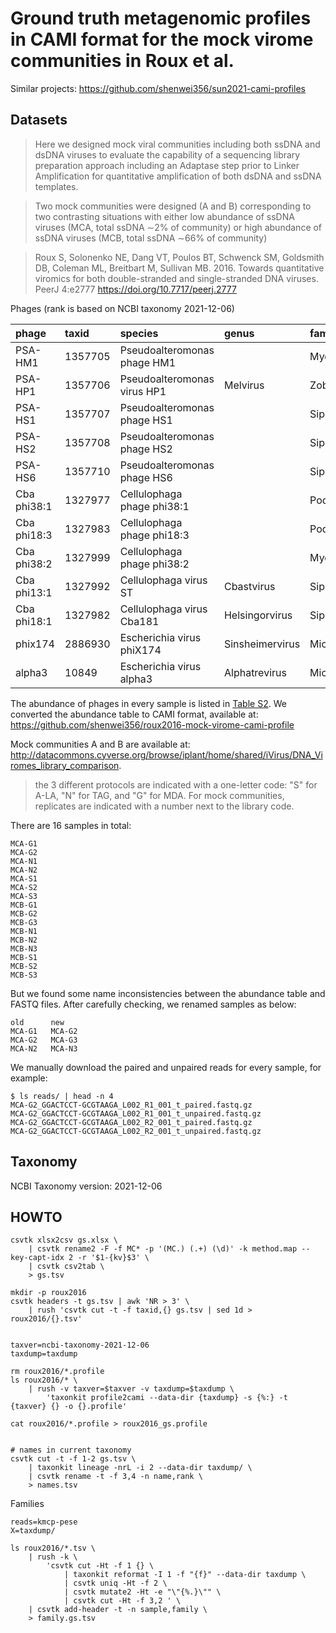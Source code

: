 # Ground truth metagenomic profiles in CAMI format for the mock virome communities in Roux et al.

Similar projects: https://github.com/shenwei356/sun2021-cami-profiles

## Datasets

> Here we designed mock viral communities including both ssDNA and dsDNA viruses to evaluate
the capability of a sequencing library preparation approach including an Adaptase step prior
to Linker Amplification for quantitative amplification of both dsDNA and ssDNA templates.

> Two mock communities were designed (A and B) corresponding to two contrasting
> situations with either low abundance of ssDNA viruses (MCA, total ssDNA ∼2% of 
> community) or high abundance of ssDNA viruses (MCB, total ssDNA ∼66% of community)

> Roux S, Solonenko NE, Dang VT, Poulos BT, Schwenck SM, Goldsmith DB, Coleman ML, Breitbart M, Sullivan MB. 2016. Towards quantitative viromics for both double-stranded and single-stranded DNA viruses. PeerJ 4:e2777 https://doi.org/10.7717/peerj.2777

Phages (rank is based on NCBI taxonomy 2021-12-06)

|phage      |taxid  |species                    |genus          |family       |
|:----------|:------|:--------------------------|:--------------|:------------|
|PSA-HM1    |1357705|Pseudoalteromonas phage HM1|               |Myoviridae   |
|PSA-HP1    |1357706|Pseudoalteromonas virus HP1|Melvirus       |Zobellviridae|
|PSA-HS1    |1357707|Pseudoalteromonas phage HS1|               |Siphoviridae |
|PSA-HS2    |1357708|Pseudoalteromonas phage HS2|               |Siphoviridae |
|PSA-HS6    |1357710|Pseudoalteromonas phage HS6|               |Siphoviridae |
|Cba phi38:1|1327977|Cellulophaga phage phi38:1 |               |Podoviridae  |
|Cba phi18:3|1327983|Cellulophaga phage phi18:3 |               |Podoviridae  |
|Cba phi38:2|1327999|Cellulophaga phage phi38:2 |               |Myoviridae   |
|Cba phi13:1|1327992|Cellulophaga virus ST      |Cbastvirus     |Siphoviridae |
|Cba phi18:1|1327982|Cellulophaga virus Cba181  |Helsingorvirus |Siphoviridae |
|phix174    |2886930|Escherichia virus phiX174  |Sinsheimervirus|Microviridae |
|alpha3     |10849  |Escherichia virus alpha3   |Alphatrevirus  |Microviridae |

The abundance of phages in every sample is listed in [Table S2](https://dfzljdn9uc3pi.cloudfront.net/2016/2777/1/ssDNA_dsDNA_viromes_2.0_Supplementary_Tables.xls).
We converted the abundance table to CAMI format, available at: https://github.com/shenwei356/roux2016-mock-virome-cami-profile

Mock communities A and B are available at: http://datacommons.cyverse.org/browse/iplant/home/shared/iVirus/DNA_Viromes_library_comparison.

> the 3 different protocols are indicated with a one-letter code: "S" for A-LA, "N" for TAG, and "G" for MDA.
For mock communities, replicates are indicated with a number next to the library code.

There are 16 samples in total:

    MCA-G1
    MCA-G2
    MCA-N1
    MCA-N2
    MCA-S1
    MCA-S2
    MCA-S3
    MCB-G1
    MCB-G2
    MCB-G3
    MCB-N1
    MCB-N2
    MCB-N3
    MCB-S1
    MCB-S2
    MCB-S3
    
But we found some name inconsistencies between the abundance table and FASTQ files.
After carefully checking, we renamed samples as below:

    old      new
    MCA-G1   MCA-G2
    MCA-G2   MCA-G3
    MCA-N2   MCA-N3

We manually download the paired and unpaired reads for every sample, for example:

    $ ls reads/ | head -n 4
    MCA-G2_GGACTCCT-GCGTAAGA_L002_R1_001_t_paired.fastq.gz
    MCA-G2_GGACTCCT-GCGTAAGA_L002_R1_001_t_unpaired.fastq.gz
    MCA-G2_GGACTCCT-GCGTAAGA_L002_R2_001_t_paired.fastq.gz
    MCA-G2_GGACTCCT-GCGTAAGA_L002_R2_001_t_unpaired.fastq.gz


## Taxonomy

NCBI Taxonomy version: 2021-12-06

## HOWTO

    csvtk xlsx2csv gs.xlsx \
        | csvtk rename2 -F -f MC* -p '(MC.) (.+) (\d)' -k method.map --key-capt-idx 2 -r '$1-{kv}$3' \
        | csvtk csv2tab \
        > gs.tsv
    
    mkdir -p roux2016
    csvtk headers -t gs.tsv | awk 'NR > 3' \
        | rush 'csvtk cut -t -f taxid,{} gs.tsv | sed 1d > roux2016/{}.tsv'
        
 
    taxver=ncbi-taxonomy-2021-12-06
    taxdump=taxdump
    
    rm roux2016/*.profile
    ls roux2016/* \
        | rush -v taxver=$taxver -v taxdump=$taxdump \
            'taxonkit profile2cami --data-dir {taxdump} -s {%:} -t {taxver} {} -o {}.profile'

    cat roux2016/*.profile > roux2016_gs.profile


    # names in current taxonomy
    csvtk cut -t -f 1-2 gs.tsv \
        | taxonkit lineage -nrL -i 2 --data-dir taxdump/ \
        | csvtk rename -t -f 3,4 -n name,rank \
        > names.tsv

Families

    reads=kmcp-pese
    X=taxdump/
    
    ls roux2016/*.tsv \
        | rush -k \
            'csvtk cut -Ht -f 1 {} \
                | taxonkit reformat -I 1 -f "{f}" --data-dir taxdump \
                | csvtk uniq -Ht -f 2 \
                | csvtk mutate2 -Ht -e "\"{%.}\"" \
                | csvtk cut -Ht -f 3,2 ' \
        | csvtk add-header -t -n sample,family \
        > family.gs.tsv
